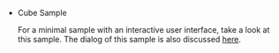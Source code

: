 - Cube Sample

  For a minimal sample with an interactive user interface, take a look at this sample. The dialog of this sample is also discussed [here](https://github.com/daniel-flassig/pytha-lua-api/wiki/pyui-First-Dialog).
